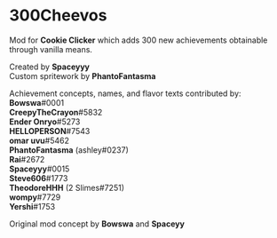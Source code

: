 # 300Cheevos
Mod for <b/>Cookie Clicker</b> which adds 300 new achievements obtainable through vanilla means.

Created by <b/>Spaceyyy</b>  
Custom spritework by <b/>PhantoFantasma</b>
  
Achievement concepts, names, and flavor texts contributed by:  
  <b/>Bowswa</b>#0001  
  <b/>CreepyTheCrayon</b>#5832  
  <b/>Ender Onryo</b>#5273  
  <b/>HELLOPERSON</b>#7543  
  <b/>omar uvu</b>#5462  
  <b/>PhantoFantasma</b> (ashley#0237)  
  <b/>Rai</b>#2672  
  <b/>Spaceyyy</b>#0015  
  <b/>Steve606</b>#1773  
  <b/>TheodoreHHH</b> (2 Slimes#7251)  
  <b/>wompy</b>#7729  
  <b/>Yershi</b>#1753  
  
Original mod concept by <b/>Bowswa</b> and <b/>Spaceyy</b> 


